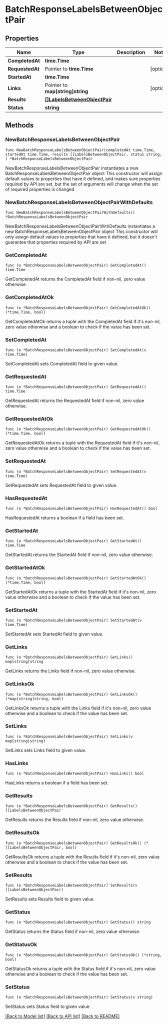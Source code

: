 # BatchResponseLabelsBetweenObjectPair

## Properties

Name | Type | Description | Notes
------------ | ------------- | ------------- | -------------
**CompletedAt** | **time.Time** |  | 
**RequestedAt** | Pointer to **time.Time** |  | [optional] 
**StartedAt** | **time.Time** |  | 
**Links** | Pointer to **map[string]string** |  | [optional] 
**Results** | [**[]LabelsBetweenObjectPair**](LabelsBetweenObjectPair.md) |  | 
**Status** | **string** |  | 

## Methods

### NewBatchResponseLabelsBetweenObjectPair

`func NewBatchResponseLabelsBetweenObjectPair(completedAt time.Time, startedAt time.Time, results []LabelsBetweenObjectPair, status string, ) *BatchResponseLabelsBetweenObjectPair`

NewBatchResponseLabelsBetweenObjectPair instantiates a new BatchResponseLabelsBetweenObjectPair object
This constructor will assign default values to properties that have it defined,
and makes sure properties required by API are set, but the set of arguments
will change when the set of required properties is changed

### NewBatchResponseLabelsBetweenObjectPairWithDefaults

`func NewBatchResponseLabelsBetweenObjectPairWithDefaults() *BatchResponseLabelsBetweenObjectPair`

NewBatchResponseLabelsBetweenObjectPairWithDefaults instantiates a new BatchResponseLabelsBetweenObjectPair object
This constructor will only assign default values to properties that have it defined,
but it doesn't guarantee that properties required by API are set

### GetCompletedAt

`func (o *BatchResponseLabelsBetweenObjectPair) GetCompletedAt() time.Time`

GetCompletedAt returns the CompletedAt field if non-nil, zero value otherwise.

### GetCompletedAtOk

`func (o *BatchResponseLabelsBetweenObjectPair) GetCompletedAtOk() (*time.Time, bool)`

GetCompletedAtOk returns a tuple with the CompletedAt field if it's non-nil, zero value otherwise
and a boolean to check if the value has been set.

### SetCompletedAt

`func (o *BatchResponseLabelsBetweenObjectPair) SetCompletedAt(v time.Time)`

SetCompletedAt sets CompletedAt field to given value.


### GetRequestedAt

`func (o *BatchResponseLabelsBetweenObjectPair) GetRequestedAt() time.Time`

GetRequestedAt returns the RequestedAt field if non-nil, zero value otherwise.

### GetRequestedAtOk

`func (o *BatchResponseLabelsBetweenObjectPair) GetRequestedAtOk() (*time.Time, bool)`

GetRequestedAtOk returns a tuple with the RequestedAt field if it's non-nil, zero value otherwise
and a boolean to check if the value has been set.

### SetRequestedAt

`func (o *BatchResponseLabelsBetweenObjectPair) SetRequestedAt(v time.Time)`

SetRequestedAt sets RequestedAt field to given value.

### HasRequestedAt

`func (o *BatchResponseLabelsBetweenObjectPair) HasRequestedAt() bool`

HasRequestedAt returns a boolean if a field has been set.

### GetStartedAt

`func (o *BatchResponseLabelsBetweenObjectPair) GetStartedAt() time.Time`

GetStartedAt returns the StartedAt field if non-nil, zero value otherwise.

### GetStartedAtOk

`func (o *BatchResponseLabelsBetweenObjectPair) GetStartedAtOk() (*time.Time, bool)`

GetStartedAtOk returns a tuple with the StartedAt field if it's non-nil, zero value otherwise
and a boolean to check if the value has been set.

### SetStartedAt

`func (o *BatchResponseLabelsBetweenObjectPair) SetStartedAt(v time.Time)`

SetStartedAt sets StartedAt field to given value.


### GetLinks

`func (o *BatchResponseLabelsBetweenObjectPair) GetLinks() map[string]string`

GetLinks returns the Links field if non-nil, zero value otherwise.

### GetLinksOk

`func (o *BatchResponseLabelsBetweenObjectPair) GetLinksOk() (*map[string]string, bool)`

GetLinksOk returns a tuple with the Links field if it's non-nil, zero value otherwise
and a boolean to check if the value has been set.

### SetLinks

`func (o *BatchResponseLabelsBetweenObjectPair) SetLinks(v map[string]string)`

SetLinks sets Links field to given value.

### HasLinks

`func (o *BatchResponseLabelsBetweenObjectPair) HasLinks() bool`

HasLinks returns a boolean if a field has been set.

### GetResults

`func (o *BatchResponseLabelsBetweenObjectPair) GetResults() []LabelsBetweenObjectPair`

GetResults returns the Results field if non-nil, zero value otherwise.

### GetResultsOk

`func (o *BatchResponseLabelsBetweenObjectPair) GetResultsOk() (*[]LabelsBetweenObjectPair, bool)`

GetResultsOk returns a tuple with the Results field if it's non-nil, zero value otherwise
and a boolean to check if the value has been set.

### SetResults

`func (o *BatchResponseLabelsBetweenObjectPair) SetResults(v []LabelsBetweenObjectPair)`

SetResults sets Results field to given value.


### GetStatus

`func (o *BatchResponseLabelsBetweenObjectPair) GetStatus() string`

GetStatus returns the Status field if non-nil, zero value otherwise.

### GetStatusOk

`func (o *BatchResponseLabelsBetweenObjectPair) GetStatusOk() (*string, bool)`

GetStatusOk returns a tuple with the Status field if it's non-nil, zero value otherwise
and a boolean to check if the value has been set.

### SetStatus

`func (o *BatchResponseLabelsBetweenObjectPair) SetStatus(v string)`

SetStatus sets Status field to given value.



[[Back to Model list]](../README.md#documentation-for-models) [[Back to API list]](../README.md#documentation-for-api-endpoints) [[Back to README]](../README.md)


